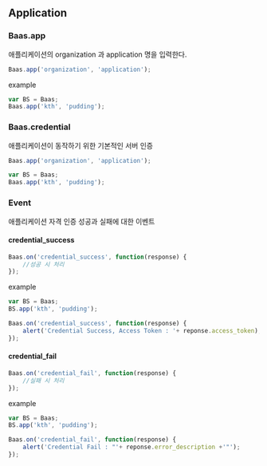 
## Application

### Baas.app

애플리케이션의 organization 과 application 명을 입력한다.

```js
Baas.app('organization', 'application');
```

example

```js
var BS = Baas;
Baas.app('kth', 'pudding');
```

### Baas.credential
애플리케이션이 동작하기 위한 기본적인 서버 인증

```js
Baas.app('organization', 'application');
```

```js
var BS = Baas;
Baas.app('kth', 'pudding');
```
	
### Event
애플리케이션 자격 인증 성공과 실패에 대한 이벤트

#### credential_success

```js
Baas.on('credential_success', function(response) {
	//성공 시 처리
});
```

example

```js
var BS = Baas;
BS.app('kth', 'pudding');

Baas.on('credential_success', function(response) {
	alert('Credential Success, Access Token : '+ reponse.access_token);
});
```

#### credential_fail


```js
Baas.on('credential_fail', function(response) {
	//실패 시 처리
});
```

example

```js
var BS = Baas;
BS.app('kth', 'pudding');

Baas.on('credential_fail', function(response) {
	alert('Credential Fail : "'+ reponse.error_description +'"');
});
```